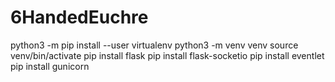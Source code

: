 # 6HandedEuchre

python3 -m pip install --user virtualenv
python3 -m venv venv
source venv/bin/activate
pip install flask
pip install flask-socketio
pip install eventlet
pip install gunicorn
